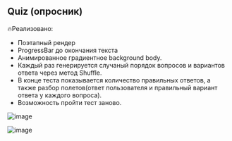 ## Quiz (опросник)

🔥Реализовано:

- Поэтапный рендер
- ProgressBar до окончания текста
- Анимированное градиентное background body.
- Каждый раз генерируется случаный порядок вопросов и вариантов ответа через метод Shuffle.
- В конце теста показывается количество правильных ответов, а также разбор полетов(ответ пользователя и правильный вариант ответа у каждого вопроса).
- Возможность пройти тест заново.

![image](https://user-images.githubusercontent.com/82458628/194748433-b4df9da5-7c01-4d1c-90d3-ef11d5defe38.png)

![image](https://user-images.githubusercontent.com/82458628/194748486-110c1cfa-ef01-42cb-8dd3-5a354bf7bf0c.png)
